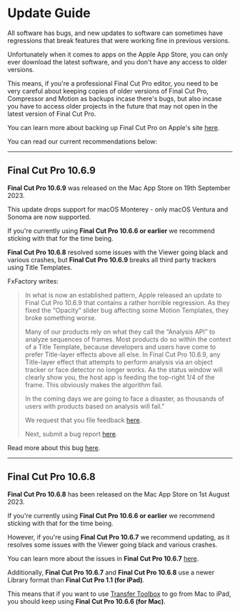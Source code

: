 # Update Guide

All software has bugs, and new updates to software can sometimes have regressions that break features that were working fine in previous versions.

Unfortunately when it comes to apps on the Apple App Store, you can only ever download the latest software, and you don't have any access to older versions.

This means, if you're a professional Final Cut Pro editor, you need to be very careful about keeping copies of older versions of Final Cut Pro, Compressor and Motion as backups incase there's bugs, but also incase you have to access older projects in the future that may not open in the latest version of Final Cut Pro.

You can learn more about backing up Final Cut Pro on Apple's site [here](https://support.apple.com/en-au/HT203010).

You can read our current recommendations below:

---

## Final Cut Pro 10.6.9

**Final Cut Pro 10.6.9** was released on the Mac App Store on 19th September 2023.

This update drops support for macOS Monterey - only macOS Ventura and Sonoma are now supported.

If you're currently using **Final Cut Pro 10.6.6 or earlier** we recommend sticking with that for the time being.

**Final Cut Pro 10.6.8** resolved some issues with the Viewer going black and various crashes, but **Final Cut Pro 10.6.9** breaks all third party trackers using Title Templates.

FxFactory writes:

> In what is now an established pattern, Apple released an update to Final Cut Pro 10.6.9 that contains a rather horrible regression. As they fixed the “Opacity” slider bug affecting some Motion Templates, they broke something worse.
>
> Many of our products rely on what they call the “Analysis API” to analyze sequences of frames. Most products do so within the context of a Title Template, because developers and users have come to prefer Title-layer effects above all else.
> In Final Cut Pro 10.6.9, any Title-layer effect that attempts to perform analysis via an object tracker or face detector no longer works. As the status window will clearly show you, the host app is feeding the top-right 1/4 of the frame. This obviously makes the algorithm fail.
>
> In the coming days we are going to face a disaster, as thousands of users with products based on analysis will fail."
>
> We request that you file feedback [here](https://www.apple.com/feedback/finalcutpro.html).
>
> Next, submit a bug report [here](https://feedbackassistant.apple.com/).

Read more about this bug [here](https://fxfactory.com/news/finalcutpro-10.6.9-skip-the-update/).

---

## Final Cut Pro 10.6.8

**Final Cut Pro 10.6.8** has been released on the Mac App Store on 1st August 2023.

If you're currently using **Final Cut Pro 10.6.6 or earlier** we recommend sticking with that for the time being.

However, if you're using **Final Cut Pro 10.6.7** we recommend updating, as it resolves some issues with the Viewer going black and various crashes.

You can learn more about the issues in **Final Cut Pro 10.6.7** [here](https://github.com/CommandPost/FCPCafe/issues/223).

Additionally, **Final Cut Pro 10.6.7** and **Final Cut Pro 10.6.8** use a newer Library format than **Final Cut Pro 1.1 (for iPad)**.

This means that if you want to use [Transfer Toolbox](https://transfertoolbox.io) to go from Mac to iPad, you should keep using **Final Cut Pro 10.6.6 (for Mac)**.